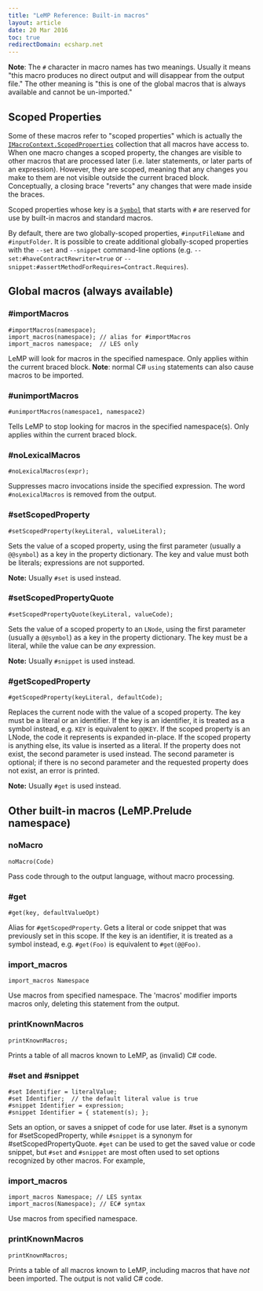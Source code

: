 ```yaml
---
title: "LeMP Reference: Built-in macros"
layout: article
date: 20 Mar 2016
toc: true
redirectDomain: ecsharp.net
---
```


**Note**: The `#` character in macro names has two meanings. Usually it means "this macro produces no direct output and will disappear from the output file." The other meaning is "this is one of the global macros that is always available and cannot be un-imported."

Scoped Properties
-----------------

Some of these macros refer to "scoped properties" which is actually the [`IMacroContext.ScopedProperties`]() collection that all macros have access to. When one macro changes a scoped property, the changes are visible to other macros that are processed later (i.e. later statements, or later parts of an expression). However, they are scoped, meaning that any changes you make to them are not visible outside the current braced block. Conceptually, a closing brace "reverts" any changes that were made inside the braces.

Scoped properties whose key is a [`Symbol`](http://localhost:4000/doc/code/classLoyc_1_1Symbol.html) that starts with `#` are reserved for use by built-in macros and standard macros.

By default, there are two globally-scoped properties, `#inputFileName` and `#inputFolder`. It is possible to create additional globally-scoped properties with the `--set` and `--snippet` command-line options (e.g. `--set:#haveContractRewriter=true` or `--snippet:#assertMethodForRequires=Contract.Requires`).

Global macros (always available)
--------------------------------

### \#importMacros ###

	#importMacros(namespace);
	import_macros(namespace); // alias for #importMacros
	import_macros namespace;  // LES only
	
LeMP will look for macros in the specified namespace. Only applies within the current braced block. **Note**: normal C# `using` statements can also cause macros to be imported.

### \#unimportMacros ###

	#unimportMacros(namespace1, namespace2)

Tells LeMP to stop looking for macros in the specified namespace(s). Only applies within the current braced block.

### \#noLexicalMacros ###

	#noLexicalMacros(expr);

Suppresses macro invocations inside the specified expression. The word `#noLexicalMacros` is removed from the output. 

### \#setScopedProperty ###

	#setScopedProperty(keyLiteral, valueLiteral);

Sets the value of a scoped property, using the first parameter (usually a `@@symbol`) as a key in the property dictionary. The key and value must both be literals; expressions are not supported.

**Note:** Usually `#set` is used instead.

### \#setScopedPropertyQuote ###

	#setScopedPropertyQuote(keyLiteral, valueCode);
	
Sets the value of a scoped property to an `LNode`, using the first parameter (usually a `@@symbol`) as a key in the property dictionary. The key must be a literal, while the value can be _any_ expression.

**Note:** Usually `#snippet` is used instead.

### \#getScopedProperty ###

	#getScopedProperty(keyLiteral, defaultCode);

Replaces the current node with the value of a scoped property. The key must be a literal or an identifier. If the key is an identifier, it is treated as a symbol instead, e.g. `KEY` is equivalent to `@@KEY`. If the scoped property is an LNode, the code it represents is expanded in-place. If the scoped property is anything else, its value is inserted as a literal. If the property does not exist, the second parameter is used instead. The second parameter is optional; if there is no second parameter and the requested property does not exist, an error is printed.

**Note:** Usually `#get` is used instead.

Other built-in macros (LeMP.Prelude namespace)
----------------------------------------------

### noMacro ###

	noMacro(Code)

Pass code through to the output language, without macro processing.

### #get ###

	#get(key, defaultValueOpt)

Alias for `#getScopedProperty`. Gets a literal or code snippet that was previously set in this scope. If the key is an identifier, it is treated as a symbol instead, e.g. `#get(Foo)` is equivalent to `#get(@@Foo)`.

### import_macros ###

	import_macros Namespace

Use macros from specified namespace. The 'macros' modifier imports macros only, deleting this statement from the output.

### printKnownMacros ###

	printKnownMacros;

Prints a table of all macros known to LeMP, as (invalid) C# code.

### \#set and #snippet ###

	#set Identifier = literalValue; 
	#set Identifier;  // the default literal value is true
	#snippet Identifier = expression;
	#snippet Identifier = { statement(s); }; 

Sets an option, or saves a snippet of code for use later. #set is a synonym for #setScopedProperty, while `#snippet` is a synonym for #setScopedPropertyQuote. `#get` can be used to get the saved value or code snippet, but `#set` and `#snippet` are most often used to set options recognized by other macros. For example, 

### import_macros ###

	import_macros Namespace; // LES syntax
	import_macros(Namespace); // EC# syntax

Use macros from specified namespace. 

### printKnownMacros ###

	printKnownMacros;

Prints a table of all macros known to LeMP, including macros that have _not_ been imported. The output is not valid C# code.
